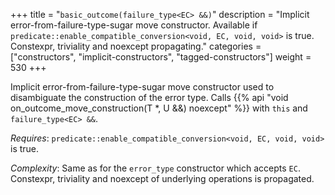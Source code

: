 +++
title = "`basic_outcome(failure_type<EC> &&)`"
description = "Implicit error-from-failure-type-sugar move constructor. Available if `predicate::enable_compatible_conversion<void, EC, void, void>` is true. Constexpr, triviality and noexcept propagating."
categories = ["constructors", "implicit-constructors", "tagged-constructors"]
weight = 530
+++

Implicit error-from-failure-type-sugar move constructor used to disambiguate the construction of the error type.
Calls {{% api "void on_outcome_move_construction(T *, U &&) noexcept" %}} with `this` and `failure_type<EC> &&`.

*Requires*: `predicate::enable_compatible_conversion<void, EC, void, void>` is true.

*Complexity*: Same as for the `error_type` constructor which accepts `EC`. Constexpr, triviality and noexcept of underlying operations is propagated.
